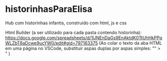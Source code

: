 # historinhasParaElisa
Hub com historinhas infantis, construido com html, js e css

Html Builder (a ser utilizado para cada pasta contendo historinha):
https://docs.google.com/spreadsheets/d/1UNEnDaGs9EnAktdK0TtUhHkPPqWLZbT8aDcwe9ucYW0/edit#gid=797163375
(Ao colar o texto da aba HTML em uma página no VSCode, substituir aspas duplas por aspas simples: "" > " )
